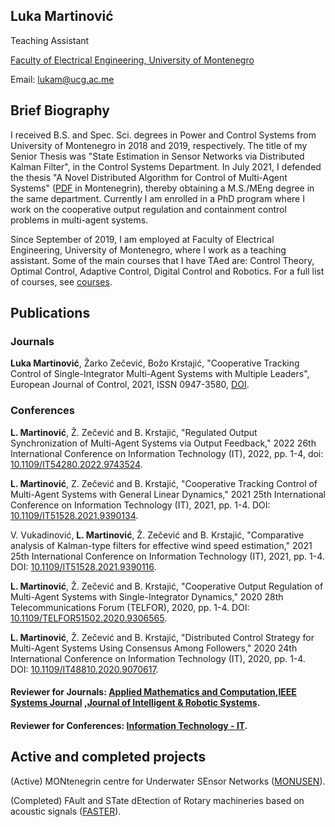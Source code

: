 ## Luka Martinović

Teaching Assistant

[Faculty of Electrical Engineering, University of Montenegro](https://www.ucg.ac.me/etf)

Email: [lukam@ucg.ac.me](lukam@ucg.ac.me)

## Brief Biography
I received B.S. and Spec. Sci. degrees in Power and Control Systems from University of Montenegro in 2018 and 2019, respectively. The title of my Senior Thesis was "State Estimation in Sensor Networks via Distributed Kalman Filter", in the Control Systems Department. In July 2021, I defended the thesis "A Novel Distributed Algorithm for Control of Multi-Agent Systems" ([PDF](https://github.com/lukamart/lukamart.github.io/files/7966313/lukamart.pdf) in Montenegrin), thereby obtaining a M.S./MEng degree in the same department. Currently I am enrolled in a PhD program where I work on the cooperative output regulation and containment control problems in multi-agent systems.

Since September of 2019, I am employed at Faculty of Electrical Engineering, University of Montenegro, where I work as a teaching assistant. Some of the main courses that I have TAed are: Control Theory, Optimal Control, Adaptive Control, Digital Control and Robotics. For a full list of courses, see [courses](https://www.ucg.ac.me/radnik/900931-luka-martinovic).

## Publications

### Journals

**Luka Martinović**, Žarko Zečević, Božo Krstajić, "Cooperative Tracking Control of Single-Integrator Multi-Agent Systems with Multiple Leaders", European Journal of Control, 2021, ISSN 0947-3580, [DOI](https://doi.org/10.1016/j.ejcon.2021.11.003).

### Conferences
**L. Martinović**, Ž. Zečević and B. Krstajić, "Regulated Output Synchronization of Multi-Agent Systems via Output Feedback," 2022 26th International Conference on Information Technology (IT), 2022, pp. 1-4, doi: [10.1109/IT54280.2022.9743524](https://ieeexplore.ieee.org/document/9743524).

**L. Martinović**, Z. Zečević and B. Krstajić, "Cooperative Tracking Control of Multi-Agent Systems with General Linear Dynamics," 2021 25th International Conference on Information Technology (IT), 2021, pp. 1-4. DOI: [10.1109/IT51528.2021.9390134](https://ieeexplore.ieee.org/abstract/document/9390134).

V. Vukadinović, **L. Martinović**, Ž. Zečević and B. Krstajić, "Comparative analysis of Kalman-type filters for effective wind speed estimation," 2021 25th International Conference on Information Technology (IT), 2021, pp. 1-4. DOI: [10.1109/IT51528.2021.9390116](https://ieeexplore.ieee.org/abstract/document/9390116).

**L. Martinović**, Ž. Zečević and B. Krstajić, "Cooperative Output Regulation of Multi-Agent Systems with Single-Integrator Dynamics," 2020 28th Telecommunications Forum (TELFOR), 2020, pp. 1-4. DOI: [10.1109/TELFOR51502.2020.9306565](https://ieeexplore.ieee.org/abstract/document/9306565).

**L. Martinović**, Ž. Zečević and B. Krstajić, "Distributed Control Strategy for Multi-Agent Systems Using Consensus Among Followers," 2020 24th International Conference on Information Technology (IT), 2020, pp. 1-4. DOI: [10.1109/IT48810.2020.9070617](https://ieeexplore.ieee.org/abstract/document/9306565).

#### Reviewer for Journals: [Applied Mathematics and Computation](https://www.journals.elsevier.com/applied-mathematics-and-computation),[IEEE Systems Journal](https://ieeexplore.ieee.org/xpl/RecentIssue.jsp?punumber=4267003) ,[Journal of Intelligent & Robotic Systems](https://www.springer.com/journal/10846/).
#### Reviewer for Conferences: [Information Technology - IT](http://www.it.ac.me/eng/).

## Active and completed projects
(Active) MONtenegrin centre for Underwater SEnsor Networks ([MONUSEN](http://monusen.ucg.ac.me/)).

(Completed) FAult and STate dEtection of Rotary machineries based on acoustic signals ([FASTER](http://www.faster.ucg.ac.me)). 
